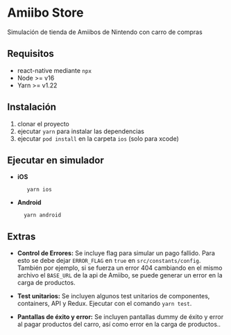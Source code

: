 # Amiibo Store

Simulación de tienda de Amiibos de Nintendo con carro de compras

## Requisitos
- react-native mediante `npx`
- Node >= v16 
- Yarn >= v1.22


## Instalación
1. clonar el proyecto
2. ejecutar `yarn` para instalar las dependencias
3. ejecutar `pod install` en la carpeta `ios` (solo para xcode)

## Ejecutar en simulador
- __iOS__
        
         yarn ios

- __Android__

        yarn android
             
## Extras
- __Control de Errores:__
    Se incluye flag para simular un pago fallido. Para esto se debe dejar `ERROR_FLAG` en `true` en `src/constants/config`. También por ejemplo, si se fuerza un error 404 cambiando en el mismo archivo el `BASE_URL` de la api de Amiibo, se puede generar un error en la carga de productos.
- __Test unitarios:__
        Se incluyen algunos test unitarios de componentes, containers, API y Redux. Ejecutar con el comando `yarn test`.

- __Pantallas de éxito y error:__
        Se incluyen pantallas dummy de éxito y error al pagar productos del carro, así como error en la carga de productos..